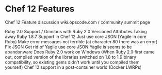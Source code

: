Chef 12 Features
================

Chef 12 Feature discussion
wiki.opscode.com / community summit page

Ruby 2.0 Support / Omnibus with Ruby 2.0
Versioned Attributes
Taking away Ruby 1.8.7 Support in Chef 12
Just use core JSON (Yagile in core Ruby)
Make error messages not terrible (at character 80 there was an error)
Fix JSON
Get rid of Yagile use core JSON
Yagile is seems to be abandonware
Does Ruby 2.0 work on Windows (When Ruby 2.0 first came out, compiled version of the libraries switched on 1.8 to 1.9 binary compatibility, so existing gems didn't work until you compiled them yourself)
Chef 12 support in a post-container world (Docker LWRPs)